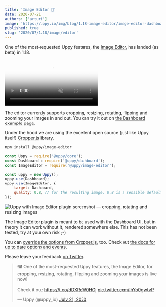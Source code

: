 ```yaml
---
title: 'Image Editor 🌈'
date: 2020-07-21
authors: ['arturi']
image: 'https://uppy.io/img/blog/1.18-image-editor/image-editor-dashboard.jpg'
published: true
slug: '2020/07/1.18/image/editor'
---
```


One of the most-requested Uppy features, the
[Image Editor](/docs/image-editor/), has landed (as beta) in 1.18.

<video alt="Demo video showing Uppy with Image Editor plugin — cropping, rotating and resizing images" poster="https://uppy.io/img/blog/1.18-image-editor/image-editor-dashboard.jpg" muted autoplay loop>
  <source src="/img/blog/1.18-image-editor/image-editor-demo.mp4" type="video/mp4" />
  Your browser does not support the video tag: https://uppy.io/img/blog/1.18-image-editor/image-editor-demo.mp4
</video>

<!--truncate-->

The editor currently supports cropping, resizing, rotating, flipping and zooming
your images in and out. You can try it out on
[the Dashboard example page](/examples/dashboard/).

Under the hood we are using the excellent open source (just like Uppy itself)
[Cropper.js](https://fengyuanchen.github.io/cropperjs/) library.

```sh
npm install @uppy/image-editor
```

```js
const Uppy = require('@uppy/core');
const Dashboard = require('@uppy/dashboard');
const ImageEditor = require('@uppy/image-editor');

const uppy = new Uppy();
uppy.use(Dashboard);
uppy.use(ImageEditor, {
	target: Dashboard,
	quality: 0.8, // for the resulting image, 0.8 is a sensible default
});
```

![Uppy with Image Editor plugin screenshot — cropping, rotating and resizing images](https://uppy.io/img/blog/1.18-image-editor/image-editor-dashboard.jpg)

The Image Editor plugin is meant to be used with the Dashboard UI, but in theory
it can work without it, rendered somewhere else. This has not been tested, try
at your own risk ;-)

You can
[override the options from Cropper.js](https://uppy.io/docs/image-editor/#cropperOptions),
too. Check out
[the docs for up to date options and events](https://uppy.io/docs/image-editor).

Please leave your feedback
[on Twitter](https://mobile.twitter.com/uppy_io/status/1285532376249110528).

<blockquote class="twitter-tweet"><p lang="en" dir="ltr">🖼 One of the most-requested Uppy features, the Image Editor, for cropping, resizing, rotating, flipping and zooming your images is live now! <br/><br/>Check it out: <a href="https://t.co/dDXRoW0HGj">https://t.co/dDXRoW0HGj</a> <a href="https://t.co/IhYo0gwtvP">pic.twitter.com/IhYo0gwtvP</a></p>&mdash; Uppy (@uppy_io) <a href="https://twitter.com/uppy_io/status/1285532376249110528?ref_src=twsrc%5Etfw">July 21, 2020</a></blockquote> <script async src="https://platform.twitter.com/widgets.js" charset="utf-8"></script>
